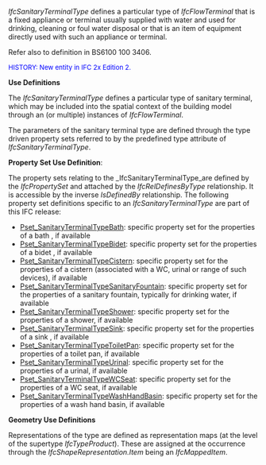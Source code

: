 ﻿_IfcSanitaryTerminalType_ defines a particular type of _IfcFlowTerminal_ that is a fixed appliance or terminal usually supplied with water and used for drinking, cleaning or foul water disposal or that is an item of equipment directly used with such an appliance or terminal.

Refer also to definition in BS6100 100 3406.

> <font color="#0000ff" size="-1">
HISTORY: New entity in IFC 2x Edition 2.</font>
> 


****Use Definitions****

The _IfcSanitaryTerminalType_ defines a particular type of sanitary terminal, which may be included into the spatial context of the building model through an (or multiple) instances of _IfcFlowTerminal_.

The parameters of the sanitary terminal type are defined through the type driven property sets referred to by the predefined type attribute of _IfcSanitaryTerminalType_.

****Property Set Use Definition****:

The property sets relating to the _IfcSanitaryTerminalType_are defined by the _IfcPropertySet_ and attached by the _IfcRelDefinesByType_ relationship. It is accessible by the inverse _IsDefinedBy_ relationship. The following property set definitions specific to an _IfcSanitaryTerminalType_ are part of this IFC release:

* [Pset_SanitaryTerminalTypeBath](../../psd/IfcPlumbingFireProtectionDomain/Pset_SanitaryTerminalTypeBath.xml): specific property set for the properties of a bath , if available 
* [Pset_SanitaryTerminalTypeBidet](../../psd/IfcPlumbingFireProtectionDomain/Pset_SanitaryTerminalTypeBidet.xml): specific property set for the properties of a bidet , if available 
* [Pset_SanitaryTerminalTypeCistern](../../psd/IfcPlumbingFireProtectionDomain/Pset_SanitaryTerminalTypeCistern.xml): specific property set for the properties of a cistern (associated with a WC, urinal or range of such devices), if available 
* [Pset_SanitaryTerminalTypeSanitaryFountain](../../psd/IfcPlumbingFireProtectionDomain/Pset_SanitaryTerminalTypeSanitaryFountain.xml): specific property set for the properties of a sanitary fountain, typically for drinking water, if available
* [Pset_SanitaryTerminalTypeShower](../../psd/IfcPlumbingFireProtectionDomain/Pset_SanitaryTerminalTypeShower.xml): specific property set for the properties of a shower, if available
* [Pset_SanitaryTerminalTypeSink](../../psd/IfcPlumbingFireProtectionDomain/Pset_SanitaryTerminalTypeSink.xml): specific property set for the properties of a sink , if available 
* [Pset_SanitaryTerminalTypeToiletPan](../../psd/IfcPlumbingFireProtectionDomain/Pset_SanitaryTerminalTypeToiletPan.xml): specific property set for the properties of a toilet pan, if available 
* [Pset_SanitaryTerminalTypeUrinal](../../psd/IfcPlumbingFireProtectionDomain/Pset_SanitaryTerminalTypeUrinal.xml): specific property set for the properties of a urinal, if available 
* [Pset_SanitaryTerminalTypeWCSeat](../../psd/IfcPlumbingFireProtectionDomain/Pset_SanitaryTerminalTypeWCSeat.xml): specific property set for the properties of a WC seat, if available
* [Pset_SanitaryTerminalTypeWashHandBasin](../../psd/IfcPlumbingFireProtectionDomain/Pset_SanitaryTerminalTypeWashHandBasin.xml): specific property set for the properties of a wash hand basin, if available

****Geometry Use Definitions****

Representations of the type are defined as representation maps (at the level of the supertype _IfcTypeProduct_). These are assigned at the occurrence through the _IfcShapeRepresentation.Item_ being an _IfcMappedItem_.

